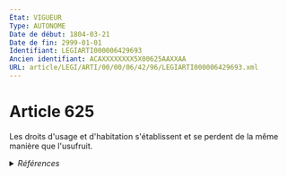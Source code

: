 ```yaml
---
État: VIGUEUR
Type: AUTONOME
Date de début: 1804-03-21
Date de fin: 2999-01-01
Identifiant: LEGIARTI000006429693
Ancien identifiant: ACAXXXXXXXX5X00625AAXXAA
URL: article/LEGI/ARTI/00/00/06/42/96/LEGIARTI000006429693.xml
---
```


<h1>Article 625</h1>

Les droits d'usage et d'habitation s'établissent et se perdent de la même
manière que l'usufruit.


<details>
  <summary><em>Références</em></summary>

  <h2>Articles faisant référence à l'article</h2>
  
  <ul>
    <li>
      <a href="https://legal.tricoteuses.fr//redirection/LEGIARTI000042377932?vers=git&vers=legifrance">Décret n° 2020-1186 du 29 septembre 2020 pris pour l'application de l'article 199 terdecies-0 AB du code général des impôts relatif aux investissements effectués par des contribuables au capital de certaines entreprises agréées « entreprise solidaire d'utilité sociale » - article 4 AUTONOME VIGUEUR, en vigueur depuis le 2020-10-01</a> CITATION source
    </li>
  </ul>
  
  <h2>Références faites par l'article</h2>
  
  <ul>
    <li>
      2020-09-29 CITATION cible <a href="https://legal.tricoteuses.fr//redirection/LEGIARTI000042377932?vers=git&vers=legifrance">Décret n° 2020-1186 du 29 septembre 2020 pris pour l'application de l'article 199 terdecies-0 AB du code général des impôts relatif aux investissements effectués par des contribuables au capital de certaines entreprises agréées « entreprise solidaire d'utilité sociale » - article 4 AUTONOME VIGUEUR, en vigueur depuis le 2020-10-01</a>
    </li>
    <li>
      CODIFICATION source Loi 1804-01-30
    </li>
    <li>
      CREATION source Loi 1804-01-30 promulguée le 9 février 1804
    </li>
  </ul>
</details>
